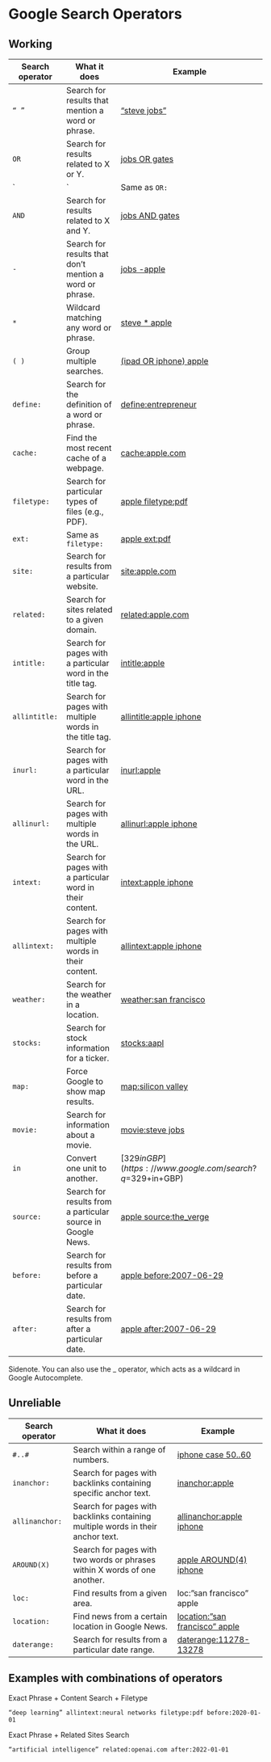 # Google Search Operators

## Working

| Search operator | What it does | Example |
| --- | --- | --- |
| `“ ”` | Search for results that mention a word or phrase. | [“steve jobs”](https://www.google.com/search?q=%22steve+jobs%22) |
| `OR` | Search for results related to X or Y. | [jobs OR gates](https://www.google.com/search?&amp;q=jobs+OR+gates) |
| `|` | Same as `OR:` | [jobs | gates](<https://www.google.com/search?q=jobs%7Cgates>) |
| `AND` | Search for results related to X and Y. | [jobs AND gates](https://www.google.com/search?&amp;q=jobs+AND+gates) |
| `-` | Search for results that don’t mention a word or phrase. | [jobs -apple](https://www.google.com/search?q=jobs+-apple) |
| `*` | Wildcard matching any word or phrase. | [steve * apple](https://www.google.com/search?q=%22steve+*+apple%22) |
| `( )` | Group multiple searches. | [(ipad OR iphone) apple](https://www.google.com/search?q=%28ipad+OR+iphone%29+apple) |
| `define:` | Search for the definition of a word or phrase. | [define:entrepreneur](https://www.google.com/search?q=define%3Aentrepreneur) |
| `cache:` | Find the most recent cache of a webpage. | [cache:apple.com](https://webcache.googleusercontent.com/search?q=cache%3Aapple.com) |
| `filetype:` | Search for particular types of files (e.g., PDF). | [apple filetype:pdf](https://www.google.com/search?q=apple+filetype%3Apdf) |
| `ext:` | Same as `filetype:` | [apple ext:pdf](https://www.google.com/search?q=apple+ext%3Apdf) |
| `site:` | Search for results from a particular website. | [site:apple.com](https://www.google.com/search?q=site%3Aapple.com) |
| `related:` | Search for sites related to a given domain. | [related:apple.com](https://www.google.com/search?q=related%3Aapple.com) |
| `intitle:` | Search for pages with a particular word in the title tag. | [intitle:apple](https://www.google.com/search?q=intitle%3Aapple) |
| `allintitle:` | Search for pages with multiple words in the title tag. | [allintitle:apple iphone](https://www.google.com/search?q=allintitle%3Aapple+iphone) |
| `inurl:` | Search for pages with a particular word in the URL. | [inurl:apple](https://www.google.com/search?q=inurl%3Aapple) |
| `allinurl:` | Search for pages with multiple words in the URL. | [allinurl:apple iphone](https://www.google.com/search?q=allinurl%3Aapple+iphone) |
| `intext:` | Search for pages with a particular word in their content. | [intext:apple iphone](https://www.google.com/search?q=intext%3Aapple) |
| `allintext:` | Search for pages with multiple words in their content. | [allintext:apple iphone](https://www.google.com/search?q=allintext%3Aapple+iphone) |
| `weather:` | Search for the weather in a location. | [weather:san francisco](https://www.google.com/search?q=weather%3Asan+francisco) |
| `stocks:` | Search for stock information for a ticker. | [stocks:aapl](https://www.google.com/search?q=stocks%3Aaapl) |
| `map:` | Force Google to show map results. | [map:silicon valley](https://www.google.com/search?q=map%3Asilicon+valley) |
| `movie:` | Search for information about a movie. | [movie:steve jobs](https://www.google.com/search?q=movie%3Asteve+jobs) |
| `in` | Convert one unit to another. | [$329 in GBP](https://www.google.com/search?q=$329+in+GBP) |
| `source:` | Search for results from a particular source in Google News. | [apple source:the_verge](https://www.google.com/search?q=apple+source%3Athe_verge&amp;tbm=nws) |
| `before:` | Search for results from before a particular date. | [apple before:2007-06-29](https://www.google.com/search?q=apple+before%3A2007-06-29) |
| `after:` | Search for results from after a particular date. | [apple after:2007-06-29](https://www.google.com/search?q=apple+after%3A2007-06-29) |

Sidenote.
 You can also use the \_ operator, which acts as a wildcard in Google Autocomplete.

## Unreliable

| Search operator | What it does | Example |
| --- | --- | --- |
| `#..#` | Search within a range of numbers. | [iphone case $50..$60](https://www.google.com/search?q=iphone+case+%2450..%2460) |
| `inanchor:` | Search for pages with backlinks containing specific anchor text. | [inanchor:apple](https://www.google.com/search?q=inanchor%3Aapple) |
| `allinanchor:` | Search for pages with backlinks containing multiple words in their anchor text. | [allinanchor:apple iphone](https://www.google.com/search?q=allinanchor%3Aapple+iphone) |
| `AROUND(X)` | Search for pages with two words or phrases within X words of one another. | [apple AROUND(4) iphone](https://www.google.com/search?q=apple+AROUND%284%29) |
| `loc:` | Find results from a given area. | loc:”san francisco” apple |
| `location:` | Find news from a certain location in Google News. | [location:”san francisco” apple](https://www.google.com/search?q=loc:%22san+francisco%22+apple) |
| `daterange:` | Search for results from a particular date range. | [daterange:11278-13278](https://www.google.com/search?q=steve+jobs+daterange%3A11278-13278) |

## Examples with combinations of operators

Exact Phrase + Content Search + Filetype

```text
“deep learning” allintext:neural networks filetype:pdf before:2020-01-01
```

Exact Phrase + Related Sites Search

```text
“artificial intelligence” related:openai.com after:2022-01-01
```
